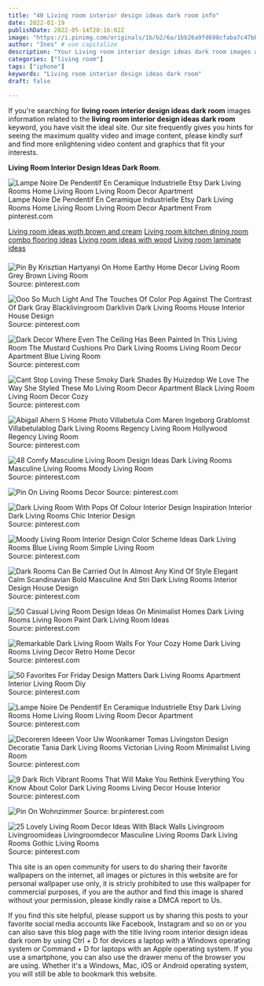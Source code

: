 ```yaml
---
title: "40 Living room interior design ideas dark room info"
date: 2022-01-19
publishDate: 2022-05-14T20:16:02Z
image: "https://i.pinimg.com/originals/1b/b2/6a/1bb26a9fd698cfaba7c47bb2cf8e4a45.jpg"
author: "Ines" # use capitalize
description: "Your Living room interior design ideas dark room images are ready. Living room interior design ideas dark room are a topic that is being searched for and liked by netizens now. You can Find and Download the Living room interior design ideas dark room files here. Find and Download all royalty-free photos."
categories: ["living room"]
tags: ["iphone"]
keywords: "Living room interior design ideas dark room"
draft: false

---
```


If you're searching for **living room interior design ideas dark room** images information related to the **living room interior design ideas dark room** keyword, you have visit the ideal  site.  Our site frequently  gives you  hints  for seeing  the maximum  quality video and image  content, please kindly surf and find more enlightening video content and graphics  that fit your interests.

**Living Room Interior Design Ideas Dark Room**. 

![Lampe Noire De Pendentif En Ceramique Industrielle Etsy Dark Living Rooms Home Living Room Living Room Decor Apartment](https://i.pinimg.com/originals/e2/a4/da/e2a4da3cbcb42a1ebe80a04f210b1d81.jpg "Lampe Noire De Pendentif En Ceramique Industrielle Etsy Dark Living Rooms Home Living Room Living Room Decor Apartment")
Lampe Noire De Pendentif En Ceramique Industrielle Etsy Dark Living Rooms Home Living Room Living Room Decor Apartment From pinterest.com

[Living room ideas woth brown and cream](/living-room-ideas-woth-brown-and-cream/)
[Living room kitchen dining room combo flooring ideas](/living-room-kitchen-dining-room-combo-flooring-ideas/)
[Living room ideas with wood](/living-room-ideas-with-wood/)
[Living room laminate ideas](/living-room-laminate-ideas/)



### 

 


![Pin By Krisztian Hartyanyi On Home Earthy Home Decor Living Room Grey Brown Living Room](https://i.pinimg.com/originals/2a/26/db/2a26db33808d4f951b58cf2de7d2a393.jpg "Pin By Krisztian Hartyanyi On Home Earthy Home Decor Living Room Grey Brown Living Room")
Source: pinterest.com

 

![Ooo So Much Light And The Touches Of Color Pop Against The Contrast Of Dark Gray Blacklivingroom Darklivin Dark Living Rooms House Interior House Design](https://i.pinimg.com/originals/0f/c5/32/0fc53246f54222d469646b75cf1756da.jpg "Ooo So Much Light And The Touches Of Color Pop Against The Contrast Of Dark Gray Blacklivingroom Darklivin Dark Living Rooms House Interior House Design")
Source: pinterest.com

 

![Dark Decor Where Even The Ceiling Has Been Painted In This Living Room The Mustard Cushions Pro Dark Living Rooms Living Room Decor Apartment Blue Living Room](https://i.pinimg.com/736x/d7/f7/fb/d7f7fbc66c657dfd67be87aee4791b28.jpg "Dark Decor Where Even The Ceiling Has Been Painted In This Living Room The Mustard Cushions Pro Dark Living Rooms Living Room Decor Apartment Blue Living Room")
Source: pinterest.com

 

![Cant Stop Loving These Smoky Dark Shades By Huizedop We Love The Way She Styled These Mo Living Room Decor Apartment Black Living Room Living Room Decor Cozy](https://i.pinimg.com/originals/19/3b/e6/193be609dca58b91ff43b29d044b78a5.jpg "Cant Stop Loving These Smoky Dark Shades By Huizedop We Love The Way She Styled These Mo Living Room Decor Apartment Black Living Room Living Room Decor Cozy")
Source: pinterest.com

 

![Abigail Ahern S Home Photo Villabetula Com Maren Ingeborg Grablomst Villabetulablog Dark Living Rooms Regency Living Room Hollywood Regency Living Room](https://i.pinimg.com/originals/97/0f/ed/970fed69b9a03c7f50d2e1f0aa0382f7.jpg "Abigail Ahern S Home Photo Villabetula Com Maren Ingeborg Grablomst Villabetulablog Dark Living Rooms Regency Living Room Hollywood Regency Living Room")
Source: pinterest.com

 

![48 Comfy Masculine Living Room Design Ideas Dark Living Rooms Masculine Living Rooms Moody Living Room](https://i.pinimg.com/originals/9c/da/a7/9cdaa75b5c4199208dd8cfde1985f08f.jpg "48 Comfy Masculine Living Room Design Ideas Dark Living Rooms Masculine Living Rooms Moody Living Room")
Source: pinterest.com

 

![Pin On Living Rooms Decor](https://i.pinimg.com/originals/17/1d/f5/171df56b6d14640adc6782cade36f6c4.jpg "Pin On Living Rooms Decor")
Source: pinterest.com

 

![Dark Living Room With Pops Of Colour Interior Design Inspiration Interior Dark Living Rooms Chic Interior Design](https://i.pinimg.com/736x/92/dc/c9/92dcc984eb33eb803f2c8bce7a2b568f.jpg "Dark Living Room With Pops Of Colour Interior Design Inspiration Interior Dark Living Rooms Chic Interior Design")
Source: pinterest.com

 

![Moody Living Room Interior Design Color Scheme Ideas Dark Living Rooms Blue Living Room Simple Living Room](https://i.pinimg.com/originals/e8/d3/6c/e8d36cf754ca880ce5e5950c5ab53e5b.jpg "Moody Living Room Interior Design Color Scheme Ideas Dark Living Rooms Blue Living Room Simple Living Room")
Source: pinterest.com

 

![Dark Rooms Can Be Carried Out In Almost Any Kind Of Style Elegant Calm Scandinavian Bold Masculine And Stri Dark Living Rooms Interior Design House Design](https://i.pinimg.com/originals/6a/3a/54/6a3a541223847ee9f53936113d6b1e55.jpg "Dark Rooms Can Be Carried Out In Almost Any Kind Of Style Elegant Calm Scandinavian Bold Masculine And Stri Dark Living Rooms Interior Design House Design")
Source: pinterest.com

 

![50 Casual Living Room Design Ideas On Minimalist Homes Dark Living Rooms Living Room Paint Dark Living Room Ideas](https://i.pinimg.com/originals/21/74/12/21741294678b1d7bd376625b1ae058ae.jpg "50 Casual Living Room Design Ideas On Minimalist Homes Dark Living Rooms Living Room Paint Dark Living Room Ideas")
Source: pinterest.com

 

![Remarkable Dark Living Room Walls For Your Cozy Home Dark Living Rooms Living Decor Retro Home Decor](https://i.pinimg.com/originals/8c/4b/f8/8c4bf8dc42c67dee23adf8eedb283a14.jpg "Remarkable Dark Living Room Walls For Your Cozy Home Dark Living Rooms Living Decor Retro Home Decor")
Source: pinterest.com

 

![50 Favorites For Friday Design Matters Dark Living Rooms Apartment Interior Living Room Diy](https://i.pinimg.com/564x/d3/d5/bf/d3d5bf781fa8249703560c9fedaf1cb4.jpg "50 Favorites For Friday Design Matters Dark Living Rooms Apartment Interior Living Room Diy")
Source: pinterest.com

 

![Lampe Noire De Pendentif En Ceramique Industrielle Etsy Dark Living Rooms Home Living Room Living Room Decor Apartment](https://i.pinimg.com/originals/e2/a4/da/e2a4da3cbcb42a1ebe80a04f210b1d81.jpg "Lampe Noire De Pendentif En Ceramique Industrielle Etsy Dark Living Rooms Home Living Room Living Room Decor Apartment")
Source: pinterest.com

 

![Decoreren Ideeen Voor Uw Woonkamer Tomas Livingston Design Decoratie Tania Dark Living Rooms Victorian Living Room Minimalist Living Room](https://i.pinimg.com/736x/32/f1/08/32f1088706fc9c4ccaf82caf371ec1fd.jpg "Decoreren Ideeen Voor Uw Woonkamer Tomas Livingston Design Decoratie Tania Dark Living Rooms Victorian Living Room Minimalist Living Room")
Source: pinterest.com

 

![9 Dark Rich Vibrant Rooms That Will Make You Rethink Everything You Know About Color Dark Living Rooms Living Decor House Interior](https://i.pinimg.com/originals/93/85/ea/9385eaff9a8b66818834bbf633cc0449.jpg "9 Dark Rich Vibrant Rooms That Will Make You Rethink Everything You Know About Color Dark Living Rooms Living Decor House Interior")
Source: pinterest.com

 

![Pin On Wohnzimmer](https://i.pinimg.com/736x/2a/ce/8c/2ace8ca70fed2bf48a9de7c58e7538ad.jpg "Pin On Wohnzimmer")
Source: br.pinterest.com

 

![25 Lovely Living Room Decor Ideas With Black Walls Livingroom Livingroomideas Livingroomdecor Masculine Living Rooms Dark Living Rooms Gothic Living Rooms](https://i.pinimg.com/originals/1b/b2/6a/1bb26a9fd698cfaba7c47bb2cf8e4a45.jpg "25 Lovely Living Room Decor Ideas With Black Walls Livingroom Livingroomideas Livingroomdecor Masculine Living Rooms Dark Living Rooms Gothic Living Rooms")
Source: pinterest.com

 

This site is an open community for users to do sharing their favorite wallpapers on the internet, all images or pictures in this website are for personal wallpaper use only, it is stricly prohibited to use this wallpaper for commercial purposes, if you are the author and find this image is shared without your permission, please kindly raise a DMCA report to Us.

If you find this site helpful, please support us by sharing this posts to your favorite social media accounts like Facebook, Instagram and so on or you can also save this blog page with the title living room interior design ideas dark room by using Ctrl + D for devices a laptop with a Windows operating system or Command + D for laptops with an Apple operating system. If you use a smartphone, you can also use the drawer menu of the browser you are using. Whether it's a Windows, Mac, iOS or Android operating system, you will still be able to bookmark this website.
